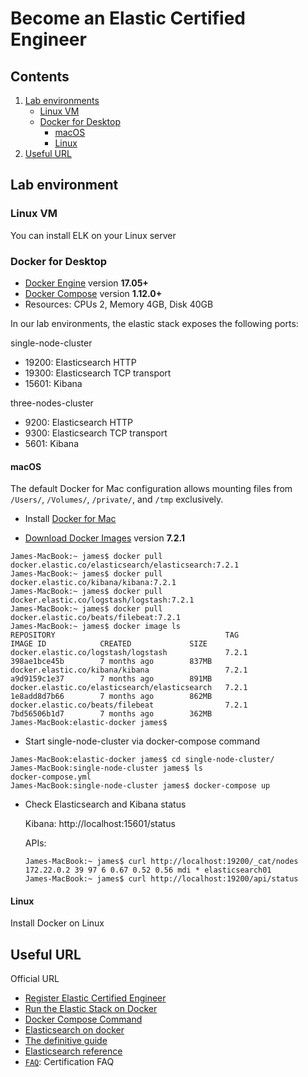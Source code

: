 # Become an Elastic Certified Engineer


## Contents

1. [Lab environments](#lab-environment)
   * [Linux VM](#linux-vm)
   * [Docker for Desktop](#docker-for-desktop)
     * [macOS](#macos)
     * [Linux](#linux)
2. [Useful URL](#useful-url)



## Lab environment

### Linux VM

You can install ELK on your Linux server

### Docker for Desktop

* [Docker Engine](https://docs.docker.com/install/) version **17.05+**
* [Docker Compose](https://docs.docker.com/compose/install/) version **1.12.0+**
* Resources: CPUs 2, Memory 4GB, Disk 40GB

In our lab environments, the elastic stack exposes the following ports:

single-node-cluster
* 19200: Elasticsearch HTTP
* 19300: Elasticsearch TCP transport
* 15601: Kibana

three-nodes-cluster
* 9200: Elasticsearch HTTP
* 9300: Elasticsearch TCP transport
* 5601: Kibana


#### macOS

The default Docker for Mac configuration allows mounting files from `/Users/`, `/Volumes/`, `/private/`, and `/tmp`
exclusively.

* Install [Docker for Mac](https://docs.docker.com/docker-for-mac/install/)

* [Download Docker Images](https://www.docker.elastic.co/) version **7.2.1**
```console
James-MacBook:~ james$ docker pull docker.elastic.co/elasticsearch/elasticsearch:7.2.1
James-MacBook:~ james$ docker pull docker.elastic.co/kibana/kibana:7.2.1
James-MacBook:~ james$ docker pull docker.elastic.co/logstash/logstash:7.2.1
James-MacBook:~ james$ docker pull docker.elastic.co/beats/filebeat:7.2.1
James-MacBook:~ james$ docker image ls
REPOSITORY                                      TAG                 IMAGE ID            CREATED             SIZE
docker.elastic.co/logstash/logstash             7.2.1               398ae1bce45b        7 months ago        837MB
docker.elastic.co/kibana/kibana                 7.2.1               a9d9159c1e37        7 months ago        891MB
docker.elastic.co/elasticsearch/elasticsearch   7.2.1               1e8add8d7b66        7 months ago        862MB
docker.elastic.co/beats/filebeat                7.2.1               7bd56506b1d7        7 months ago        362MB
James-MacBook:elastic-docker james$
```

* Start single-node-cluster via docker-compose command
```console
James-MacBook:elastic-docker james$ cd single-node-cluster/
James-MacBook:single-node-cluster james$ ls
docker-compose.yml
James-MacBook:single-node-cluster james$ docker-compose up
```

* Check Elasticsearch and Kibana status

    Kibana: http://localhost:15601/status
    
    APIs:
    ```console
    James-MacBook:~ james$ curl http://localhost:19200/_cat/nodes
    172.22.0.2 39 97 6 0.67 0.52 0.56 mdi * elasticsearch01
    James-MacBook:~ james$ curl http://localhost:19200/api/status
    ```


#### Linux

Install Docker on Linux


## Useful URL

Official URL
* [Register Elastic Certified Engineer](https://training.elastic.co/exam/elastic-certified-engineer)
* [Run the Elastic Stack on Docker](https://www.elastic.co/guide/en/elastic-stack-get-started/master/get-started-docker.html)
* [Docker Compose Command](https://docs.docker.com/compose/reference/overview/)
* [Elasticsearch on docker](https://www.elastic.co/guide/en/elasticsearch/reference/7.2/docker.html)
* [The definitive guide](https://www.elastic.co/guide/en/elasticsearch/guide/current/index.html)
* [Elasticsearch reference](https://www.elastic.co/guide/en/elasticsearch/reference/7.2/index.html)
* [`FAQ`](https://www.elastic.co/training/certification/faq): Certification FAQ 






[elk-stack]: https://www.elastic.co/elk-stack
[stack-features]: https://www.elastic.co/products/stack

[config-es]: ./elasticsearch/config/elasticsearch.yml
[config-kbn]: ./kibana/config/kibana.yml
[config-ls]: ./logstash/config/logstash.yml
